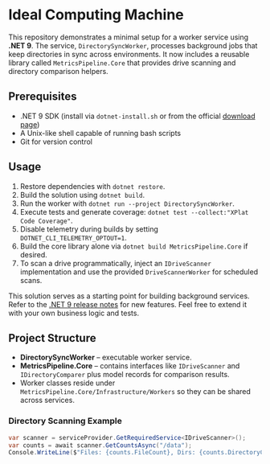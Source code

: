 # Ideal Computing Machine

This repository demonstrates a minimal setup for a worker service using **.NET 9**.
The service, `DirectorySyncWorker`, processes background jobs that keep directories in sync across environments.
It now includes a reusable library called `MetricsPipeline.Core` that provides drive
scanning and directory comparison helpers.

## Prerequisites
- .NET 9 SDK (install via `dotnet-install.sh` or from the official [download page](https://aka.ms/dotnet-download))
- A Unix-like shell capable of running bash scripts
- Git for version control

## Usage
1. Restore dependencies with `dotnet restore`.
2. Build the solution using `dotnet build`.
3. Run the worker with `dotnet run --project DirectorySyncWorker`.
4. Execute tests and generate coverage: `dotnet test --collect:"XPlat Code Coverage"`.
5. Disable telemetry during builds by setting `DOTNET_CLI_TELEMETRY_OPTOUT=1`.
6. Build the core library alone via `dotnet build MetricsPipeline.Core` if desired.
7. To scan a drive programmatically, inject an `IDriveScanner` implementation and
   use the provided `DriveScannerWorker` for scheduled scans.

This solution serves as a starting point for building background services.
Refer to the [.NET 9 release notes](https://learn.microsoft.com/dotnet/core/whats-new/dotnet-9) for new features.
Feel free to extend it with your own business logic and tests.

## Project Structure
- **DirectorySyncWorker** – executable worker service.
- **MetricsPipeline.Core** – contains interfaces like `IDriveScanner` and
  `IDirectoryComparer` plus model records for comparison results.
- Worker classes reside under `MetricsPipeline.Core/Infrastructure/Workers` so
  they can be shared across services.

### Directory Scanning Example
```csharp
var scanner = serviceProvider.GetRequiredService<IDriveScanner>();
var counts = await scanner.GetCountsAsync("/data");
Console.WriteLine($"Files: {counts.FileCount}, Dirs: {counts.DirectoryCount}");
```
